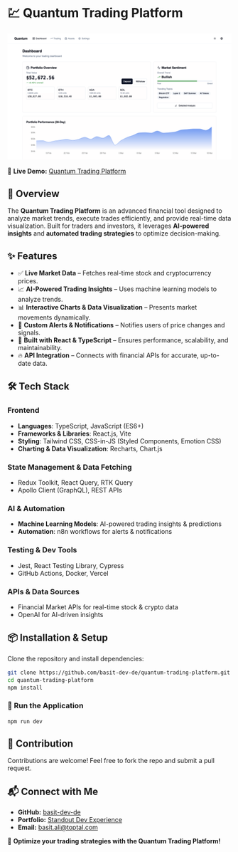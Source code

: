 # 💹 Quantum Trading Platform

![Expense Tracker](public/quantum.png)

🚀 **Live Demo:** [Quantum Trading Platform](https://basit-dev-de.github.io/quantum-trading-platform)

## 📌 Overview

The **Quantum Trading Platform** is an advanced financial tool designed to analyze market trends, execute trades efficiently, and provide real-time data visualization. Built for traders and investors, it leverages **AI-powered insights** and **automated trading strategies** to optimize decision-making.

## ✨ Features

- ✅ **Live Market Data** – Fetches real-time stock and cryptocurrency prices.
- 📈 **AI-Powered Trading Insights** – Uses machine learning models to analyze trends.
- 📊 **Interactive Charts & Data Visualization** – Presents market movements dynamically.
- 🔔 **Custom Alerts & Notifications** – Notifies users of price changes and signals.
- 🚀 **Built with React & TypeScript** – Ensures performance, scalability, and maintainability.
- 🔥 **API Integration** – Connects with financial APIs for accurate, up-to-date data.

## 🛠 Tech Stack

### **Frontend**

- **Languages**: TypeScript, JavaScript (ES6+)
- **Frameworks & Libraries**: React.js, Vite
- **Styling**: Tailwind CSS, CSS-in-JS (Styled Components, Emotion CSS)
- **Charting & Data Visualization**: Recharts, Chart.js

### **State Management & Data Fetching**

- Redux Toolkit, React Query, RTK Query
- Apollo Client (GraphQL), REST APIs

### **AI & Automation**

- **Machine Learning Models**: AI-powered trading insights & predictions
- **Automation**: n8n workflows for alerts & notifications

### **Testing & Dev Tools**

- Jest, React Testing Library, Cypress
- GitHub Actions, Docker, Vercel

### **APIs & Data Sources**

- Financial Market APIs for real-time stock & crypto data
- OpenAI for AI-driven insights

## 📦 Installation & Setup

Clone the repository and install dependencies:

```sh
git clone https://github.com/basit-dev-de/quantum-trading-platform.git
cd quantum-trading-platform
npm install
```

### 🚀 Run the Application

```sh
npm run dev
```

## 🤝 Contribution

Contributions are welcome! Feel free to fork the repo and submit a pull request.

## 📬 Connect with Me

- **GitHub:** [basit-dev-de](https://github.com/basit-dev-de)
- **Portfolio:** [Standout Dev Experience](https://basit-dev.com)
- **Email:** [basit.ali@toptal.com](mailto:basit.ali@toptal.com)

🚀 **Optimize your trading strategies with the Quantum Trading Platform!**
